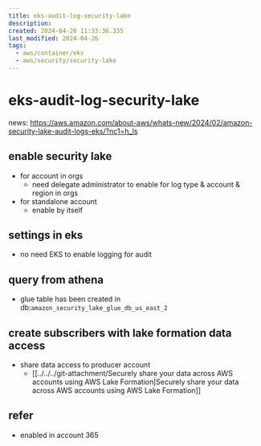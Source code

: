 ```yaml
---
title: eks-audit-log-security-lake
description: 
created: 2024-04-26 11:33:36.335
last_modified: 2024-04-26
tags:
  - aws/container/eks
  - aws/security/security-lake
---
```


# eks-audit-log-security-lake
news:
https://aws.amazon.com/about-aws/whats-new/2024/02/amazon-security-lake-audit-logs-eks/?nc1=h_ls

## enable security lake
- for account in orgs
    - need delegate administrator to enable for log type & account & region in orgs
- for standalone account
    - enable by itself

## settings in eks
- no need EKS to enable logging for audit

## query from athena
- glue table has been created in db:`amazon_security_lake_glue_db_us_east_2`

## create subscribers with lake formation data access
- share data access to producer account
    - [[../../../git-attachment/Securely share your data across AWS accounts using AWS Lake Formation|Securely share your data across AWS accounts using AWS Lake Formation]]


## refer
- enabled in account 365


